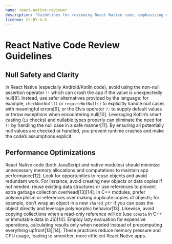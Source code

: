 ```yaml
---
name: react-native-reviewer
description: "Guidelines for reviewing React Native code, emphasizing null-safety and performance optimizations in mobile application development."
license: CC-BY-4.0
---
```


# React Native Code Review Guidelines

## Null Safety and Clarity
In React Native (especially Android/Kotlin code), avoid using the non-null assertion operator `!!` which can crash the app if the value is unexpectedly null[8]. Instead, use safer alternatives provided by the language: for example, `checkNotNull()` or `requireNotNull()` to explicitly handle null cases with meaningful errors[9], or the Elvis operator `?:` to supply default values or throw exceptions when encountering null[10]. Leveraging Kotlin’s smart casting (`is` checks) and nullable types properly can eliminate the need for `!!` by handling the null case in a safe manner[11]. By ensuring all potentially null values are checked or handled, you prevent runtime crashes and make the code’s assumptions explicit.

## Performance Optimizations
React Native code (both JavaScript and native modules) should minimize unnecessary memory allocations and computations to maintain app performance[12]. Look for opportunities to reuse objects and avoid redundant work. For instance, avoid creating new objects or data copies if not needed: reuse existing data structures or use references to prevent extra garbage collection overhead[13][14]. In C++ modules, prefer polymorphism or references over making duplicate copies of objects; for example, don’t wrap an object in a new `shared_ptr` if you can pass the object directly and leverage polymorphic behavior[13]. Likewise, avoid copying collections when a read-only reference will do (use `const&` in C++ or immutable data in JS)[14]. Employ lazy evaluation for expensive operations, calculating results only when needed instead of precomputing everything upfront[13][14]. These practices reduce memory pressure and CPU usage, leading to smoother, more efficient React Native apps.

